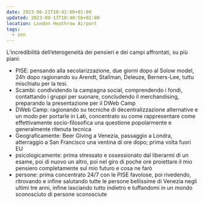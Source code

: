 ```yaml
---
date: 2023-06-21T10:42:00+01:00
updated: 2023-09-13T10:40:56+02:00
location: London Heathrow Airport
tags:
  - zen
---
```

L’incredibilità dell’eterogeneità dei pensieri e dei campi affrontati, su più piani:

- PISE: pensando alla secolarizzazione, due giorni dopo al Solow model, 24h dopo ragionando su Arendt, Stallman, Deleuze, Berners-Lee, tuttu mischiatu per la tesi.
- Scambi: condividendo la campagna social, comprendendo i fondi, contattando i gruppi per suonare, concludendo il merchandising, preparando la presentazione per il DWeb Camp
- DWeb Camp: ragionando su tecniche di decentralizzazione alternative e un modo per portarle in Lab, concentrato su come rappresentare come effettivamente socio-filosofica una questione popolarmente e generalmente ritenuta tecnica
- Geograficamente: Beer Giving a Venezia, passaggio a Londra, atterraggio a San Francisco una ventina di ore dopo; prima volta fuori EU
- psicologicamente: prima stressato e ossessionato dal liberarmi di un esame, poi di nuovo un altro, poi nel giro di poche ore proiettare il mio pensiero completamente sul mio futuro e cosa ne farò
- persone: prima concentrato 24/7 con le PISE favolose, poi rivedendo, ritrovando e infine salutando tutte le persone bellissime di Venezia negli ultimi tre anni, infine lasciando tutto indietro e tuffandomi in un mondo sconosciuto di persone sconosciute

